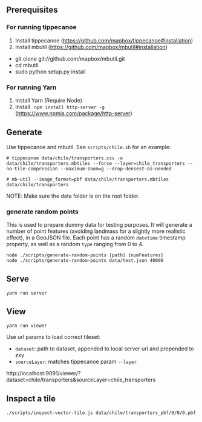 ## Prerequisites

### For running tippecanoe

1. Install tippecanoe (https://github.com/mapbox/tippecanoe#installation)
2. Install mbutil (https://github.com/mapbox/mbutil#installation)
  - git clone git://github.com/mapbox/mbutil.git
  - cd mbutil
  - sudo python setup.py install
  
### For running Yarn

1. Install Yarn (Require Node)
2. Install ` npm install http-server -g` (https://www.npmjs.com/package/http-server)

## Generate

Use tippecanoe and mbutil. See `scripts/chile.sh` for an example:

```
# tippecanoe data/chile/transporters.csv -o data/chile/transporters.mbtiles --force --layer=chile_transporters --no-tile-compression --maximum-zoom=g --drop-densest-as-needed

# mb-util --image_format=pbf data/chile/transporters.mbtiles data/chile/transporters
```

NOTE: Make sure the data folder is on the root folder.

### generate random points

This is used to prepare dummy data for testing purposes.
It will generate a number of point features (avoiding landmass for a slightly more realistic effect), in a GeoJSON file. Each point has a random `datetime` timestamp property, as well as a random `type` ranging from 0 to 4.

```
node ./scripts/generate-random-points [path] [numFeatures]
node ./scripts/generate-random-points data/test.json 40000
```



## Serve 

```
yarn run server
```

## View
```
yarn run viewer
```

Use url params to load correct tileset:
- `dataset`: path to dataset, appended to local server url and prepended to zxy
- `sourceLayer`: matches tippecanoe param `--layer` 

http://localhost:9091/viewer/?dataset=chile/transporters&sourceLayer=chile_transporters

## Inspect a tile

```
./scripts/inspect-vector-tile.js data/chile/transporters_pbf/0/0/0.pbf
```